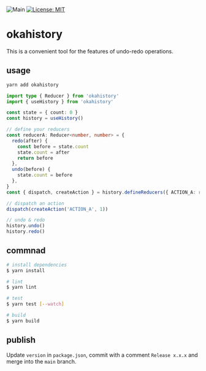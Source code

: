 ![Main](https://github.com/miyanokomiya/okahistory/workflows/Main/badge.svg)
[![License: MIT](https://img.shields.io/badge/License-MIT-yellow.svg)](https://opensource.org/licenses/MIT)

# okahistory
This is a convenient tool for the features of undo-redo operations.  

## usage

```sh
yarn add okahistory
```

```ts
import type { Reducer } from 'okahistory'
import { useHistory } from 'okahistory'

const state = { count: 0 }
const history = useHistory()

// define your reducers
const reducerA: Reducer<number, number> = {
  redo(after) {
    const before = state.count
    state.count = after
    return before
  },
  undo(before) {
    state.count = before
  },
}
const { dispatch, createAction } = history.defineReducers({ ACTION_A: reducerA })

// dispatch an action
dispatch(createAction('ACTION_A', 1))

// undo & redo
history.undo()
history.redo()
```

## commnad

```sh
# install dependencies
$ yarn install

# lint
$ yarn lint

# test
$ yarn test [--watch]

# build
$ yarn build
```

## publish
Update `version` in `package.json`, commit with a comment `Release x.x.x` and merge into the `main` branch.
